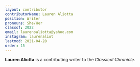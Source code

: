 ```yaml
---
layout: contributor
contributorName: Lauren Aliotta
position: Writer
pronouns: She/Her
classof: 2022
email: laurenoaliotta@yahoo.com
instagram: laurenaliot
lastmod: 2021-04-28
order: 15
---
```

**Lauren Aliotta** is a contributing writer to the *Classical Chronicle*.
